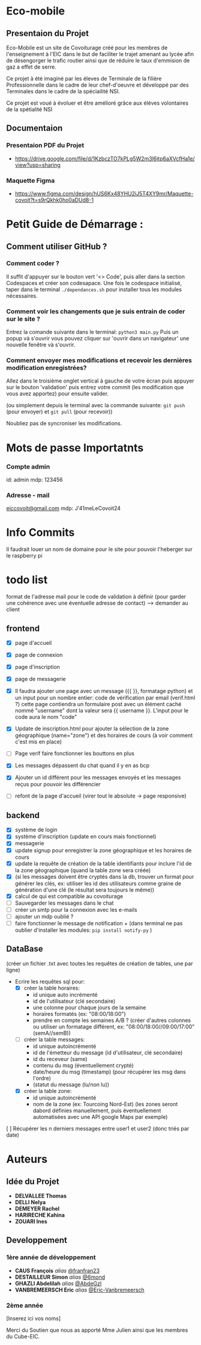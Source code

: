# Eco-mobile
## Presentaion du Projet
Eco-Mobile est un site de Covoiturage créé pour les membres de l'enseignement à l'EIC dans le but de faciliter le trajet amenant au lycée afin de désengorger le trafic routier ainsi que de réduire le taux d'emmision de gaz a effet de serre.

Ce projet à été imaginé par les éleves de Terminale de la filière Professionnelle dans le cadre de leur chef-d'oeuvre et développé par des Terminales dans le cadre de la spéciailité NSI.

Ce projet est voué à évoluer et être amélioré grâce aux éléves volontaires de la spétialité NSI

## Documentaion
### Presentaion PDF du Projet
- https://drive.google.com/file/d/1KzbczTO7kPLg5W2m3l6jtp6aXVcfHa1e/view?usp=sharing
### Maquette Figma
- https://www.figma.com/design/hUS6Kx48YHU2iJ5T4XY9mr/Maquette-covoit?t=s9rQkhk0ho0aDUd8-1

# Petit Guide de Démarrage : 
## Comment utiliser GitHub ?
### Comment coder ?
Il suffit d'appuyer sur le bouton vert '<> Code', puis aller dans la section Codespaces et créer son codesapace. Une fois le codespace initialisé, taper dans le terminal `./dependances.sh` pour installer tous les modules nécessaires.
### Comment voir les changements que je suis entrain de coder sur le site ?
Entrez la comande suivante dans le terminal: `python3 main.py`
Puis un popup và s'ouvrir vous pouvez cliquer sur 'ouvrir dans un navigateur' une nouvelle fenêtre và s'ouvrir.
### Comment envoyer mes modifications et recevoir les dernières modification enregistrées?
Allez dans le troisième onglet vertical à gauche de votre écran puis appuyer sur le bouton 'validation' puis entrez votre commit (les modification que vous avez apportez) pour ensuite valider.

(ou simplement depuis le terminal avec la commande suivante: `git push` (pour envoyer) et `git pull` (pour recevoir))

Noubliez pas de syncroniser les modifications.

# Mots de passe Importatnts
### Compte admin
id: admin
mdp: 123456
### Adresse - mail
eiccovoit@gmail.com
mdp: J'41meLeCovoit24

# Info Commits
Il faudrait louer un nom de domaine pour le site pour pouvoir l'heberger sur le raspberry pi

# todo list
format de l'adresse mail pour le code de validation à définir (pour garder une cohérence avec une éventuelle adresse de contact) --> demander au client 
## frontend
- [x] page d'accueil  
- [x] page de connexion  
- [x] page d'inscription  
- [x] page de messagerie
- [x] Il faudra ajouter une page avec un message ({{ }}, formatage python) et un input pour un nombre entier: code de vérification par email (verif.html ?)
cette page contiendra un formulaire post avec un élément caché nommé "username" dont la valeur sera {{ username }}. L'input pour le code aura le nom "code"
- [x] Update de inscription.html pour ajouter la sélection de la zone géographique (name="zone") et des horaires de cours (à voir comment c'est mis en place)

- [ ] Page verif faire fonctionner les bouttons en plus
- [x] Les messages dépassent du chat quand il y en as bcp
- [x] Ajouter un id différent pour les messages envoyés et les messages reçus pour pouvoir les différencier
- [ ] refont de la page d'accueil (virer tout le absolute -> page responsive)

## backend
- [x] système de login
- [x] système d'inscription (update en cours mais fonctionnel)
- [x] messagerie
- [x] update signup pour enregistrer la zone géographique et les horaires de cours
- [x] update la requête de création de la table identifiants pour inclure l'id de la zone géographique (quand la table zone sera créée)
- [x] (si les messages doivent être cryptés dans la db, trouver un format pour générer les clés, ex: utiliser les id des utilisateurs comme graine de génération d'une clé (le résultat sera toujours le même))
- [x] calcul de qui est compatible au covoiturage  
- [ ] Sauvegarder les messages dans le chat
- [ ] créer un smtp pour la connexion avec les e-mails
- [ ] ajouter un mdp oublié ?
- [ ] faire fonctionner le message de notification + (dans terminal ne pas oublier d'installer les modules: `pip install notify-py` )

## DataBase
(créer un fichier .txt avec toutes les requêtes de création de tables, une par ligne)  
- Ecrire les requêtes sql pour:  
  - [x] créer la table horaires:  
    - id unique auto incrémenté  
    - id de l'utilisateur (clé secondaire)  
    - une colonne pour chaque jours de la semaine  
    - horaires formatés (ex: "08:00/18:00")  
    - prendre en compte les semaines A/B ? (créer d'autres colonnes ou utiliser un formatage différent, ex: "08:00/18:00//09:00/17:00" (semA//semB))  
  - [ ] créer la table messages:  
    - id unique autoincrémenté  
    - id de l'émetteur du message (id d'utilisateur, clé secondaire)  
    - id du receveur (same)  
    - contenu du msg (éventuellement crypté)  
    - date/heure du msg (timestamp) (pour récupérer les msg dans l'ordre)  
    - (statut du message (lu/non lu))  
  - [x] créer la table zone:  
    - id unique autoincrémenté  
    - nom de la zone (ex: Tourcoing Nord-Est) (les zones seront dabord définies manuellement, puis éventuellement automatisées avec une API google Maps par exemple)  

[ ] Récupérer les n derniers messages entre user1 et user2 (donc triés par date)  


# Auteurs
## Idée du Projet
* **DELVALLEE Thomas**
* **DELLI Nelya**
* **DEMEYER Rachel**
* **HARIRECHE Kahina**
* **ZOUARI Ines**

## Developpement
### 1ère année de développement
* **CAUS François** _alias_ [@franfran23](https://github.com/franfran23)
* **DESTAILLEUR Simon** _alias_ [@6mond](https://github.com/6mond)
* **GHAZLI Abdelilah** _alias_ [@AbdeGzl](https://github.com/AbdeGzl)
* **VANBREMEERSCH Eric** _alias_ [@Eric-Vanbremeersch](https://github.com/Eric-Vanbremeersch)
### 2ème année
[Inserez ici vos noms]

Merci du Soutien que nous as apporté Mme Julien ainsi que les membres du Cube-EIC.
